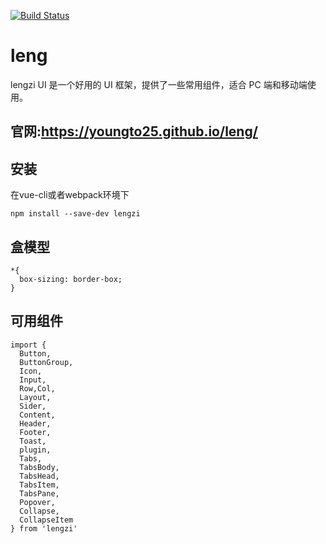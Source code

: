 [![Build Status](https://travis-ci.org/Youngto25/leng.svg?branch=master)](https://travis-ci.org/Youngto25/leng)

# leng
lengzi UI 是一个好用的 UI 框架，提供了一些常用组件，适合 PC 端和移动端使用。

## 官网:https://youngto25.github.io/leng/

## 安装

在vue-cli或者webpack环境下
```
npm install --save-dev lengzi
```

## 盒模型
```
*{
  box-sizing: border-box;
}
```

## 可用组件
```
import {
  Button,
  ButtonGroup,
  Icon,
  Input,
  Row,Col,
  Layout,
  Sider,
  Content,
  Header,
  Footer,
  Toast,
  plugin,
  Tabs,
  TabsBody,
  TabsHead,
  TabsItem,
  TabsPane,
  Popover,
  Collapse,
  CollapseItem
} from 'lengzi'
```
